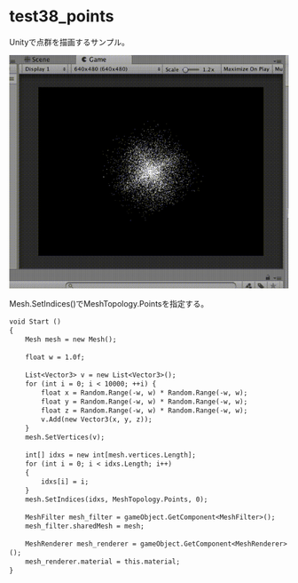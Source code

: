 test38_points
====

Unityで点群を描画するサンプル。

![out.gif](out.gif)

Mesh.SetIndices()でMeshTopology.Pointsを指定する。

    void Start () 
    {
        Mesh mesh = new Mesh();

        float w = 1.0f;

        List<Vector3> v = new List<Vector3>();
        for (int i = 0; i < 10000; ++i) {
            float x = Random.Range(-w, w) * Random.Range(-w, w);
            float y = Random.Range(-w, w) * Random.Range(-w, w);
            float z = Random.Range(-w, w) * Random.Range(-w, w);
            v.Add(new Vector3(x, y, z));
        }
        mesh.SetVertices(v);

        int[] idxs = new int[mesh.vertices.Length];
        for (int i = 0; i < idxs.Length; i++)
        {
            idxs[i] = i;
        }
        mesh.SetIndices(idxs, MeshTopology.Points, 0);

        MeshFilter mesh_filter = gameObject.GetComponent<MeshFilter>();
        mesh_filter.sharedMesh = mesh;

        MeshRenderer mesh_renderer = gameObject.GetComponent<MeshRenderer>();
        mesh_renderer.material = this.material;
    }

